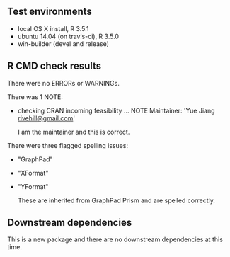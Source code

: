 ## Test environments
* local OS X install, R 3.5.1
* ubuntu 14.04 (on travis-ci), R 3.5.0
* win-builder (devel and release)

## R CMD check results
There were no ERRORs or WARNINGs.

There was 1 NOTE:

* checking CRAN incoming feasibility ... NOTE
Maintainer: 'Yue Jiang <rivehill@gmail.com>'

  I am the maintainer and this is correct.
  
There were three flagged spelling issues:

* "GraphPad"
* "XFormat"
* "YFormat"

  These are inherited from GraphPad Prism and are spelled correctly.

## Downstream dependencies
This is a new package and there are no downstream dependencies at this time.
